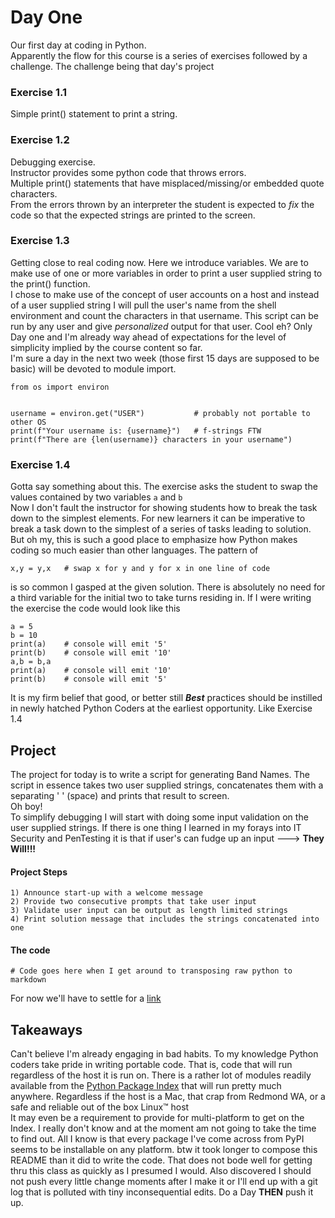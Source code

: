 # Day One

Our first day at coding in Python.  
Apparently the flow for this course is a series of exercises followed by a challenge. The challenge being that day's project

### Exercise 1.1
Simple print() statement to print a string.

### Exercise 1.2
Debugging exercise.  
Instructor provides some python code that throws errors.  
Multiple print() statements that have misplaced/missing/or embedded quote characters.  
From the errors thrown by an interpreter the student is expected to *fix* the code so that the expected strings are printed to the screen.

### Exercise 1.3
Getting close to real coding now. Here we introduce variables. We are to make use of one or more variables in order to print a user supplied string to the print() function.  
I chose to make use of the concept of user accounts on a host and instead of a user supplied string I will pull the user's name from the shell environment and count the characters in that username. This script can be run by any user and give *personalized* output for that user. Cool eh? Only Day one and I'm already way ahead of expectations for the level of simplicity implied by the course content so far.  
I'm sure a day in the next two week (those first 15 days are supposed to be basic) will be devoted to module import.

```
from os import environ


username = environ.get("USER")           # probably not portable to other OS
print(f"Your username is: {username}")   # f-strings FTW
print(f"There are {len(username)} characters in your username")

```

### Exercise 1.4

Gotta say something about this. The exercise asks the student to swap the values contained by two variables `a` and `b`  
Now I don't fault the instructor for showing students how to break the task down to the simplest elements. For new learners it can be imperative to break a task down to the simplest of a series of tasks leading to solution. But oh my, this is such a good place to emphasize how Python makes coding so much easier than other languages. The pattern of 
```
x,y = y,x   # swap x for y and y for x in one line of code
```
is so common I gasped at the given solution. There is absolutely no need for a third variable for the initial two to take turns residing in.
If I were writing the exercise the code would look like this

```
a = 5
b = 10
print(a)    # console will emit '5'
print(b)    # console will emit '10'
a,b = b,a
print(a)    # console will emit '10'
print(b)    # console will emit '5'
```
It is my firm belief that good, or better still ***Best*** practices should be instilled in newly hatched Python Coders at the earliest opportunity. Like Exercise 1.4

## Project

The project for today is to write a script for generating Band Names. The script in essence takes two user supplied strings, concatenates them with a separating ' ' (space) and prints that result to screen.  
Oh boy!  
To simplify debugging I will start with doing some input validation on the user supplied strings. If there is one thing I learned in my forays into IT Security and PenTesting it is that if user's can fudge up an input ---> **They Will!!!**

#### Project Steps

	1) Announce start-up with a welcome message
	2) Provide two consecutive prompts that take user input
	3) Validate user input can be output as length limited strings
	4) Print solution message that includes the strings concatenated into one

#### The code

```
# Code goes here when I get around to transposing raw python to markdown
```
For now we'll have to settle for a [link](./gen_band_name.py)

## Takeaways

Can't believe I'm already engaging in bad habits. To my knowledge Python coders take pride in writing portable code. That is, code that will run regardless of the host it is run on. There is a rather lot of modules readily available from the [Python Package Index](https://pypi.org) that will run pretty much anywhere. Regardless if the host is a Mac, that crap from Redmond WA, or a safe and reliable out of the box Linux&trade; host  
It may even be a requirement to provide for multi-platform to get on the Index. I really don't know and at the moment am not going to take the time to find out. All I know is that every package I've come across from PyPI seems to be installable on any platform.
btw it took longer to compose this README than it did to write the code. That does not bode well for getting thru this class as quickly as I presumed I would.
Also discovered I should not push every little change moments after I make it or I'll end up with a git log that is polluted with tiny inconsequential edits. Do a Day **THEN** push it up.
